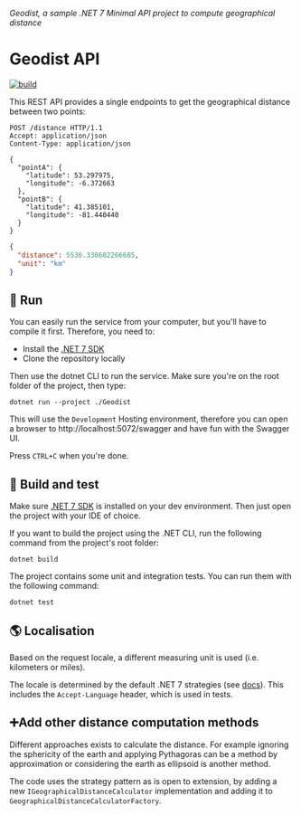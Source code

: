 _Geodist, a sample .NET 7 Minimal API project to compute geographical distance_

# Geodist API

[![build](https://github.com/paolofulgoni/geodist/actions/workflows/build.yml/badge.svg?branch=main)](https://github.com/paolofulgoni/geodist/actions/workflows/build.yml?query=branch%3Amain)

This REST API provides a single endpoints to get the geographical distance between two points:

```
POST /distance HTTP/1.1
Accept: application/json
Content-Type: application/json

{
  "pointA": {
    "latitude": 53.297975,
    "longitude": -6.372663
  },
  "pointB": {
    "latitude": 41.385101,
    "longitude": -81.440440
  }
}
```

```json
{
  "distance": 5536.338682266685,
  "unit": "km"
}
```

## 🎠 Run

You can easily run the service from your computer, but you'll have to compile it first. Therefore, you need to:

* Install the [.NET 7 SDK](https://dotnet.microsoft.com/download/dotnet/7.0)
* Clone the repository locally

Then use the dotnet CLI to run the service. Make sure you're on the root folder of the project, then type:

```shell
dotnet run --project ./Geodist
```

This will use the `Development` Hosting environment, therefore you can open a browser to http://localhost:5072/swagger and have fun with the Swagger UI.

Press `CTRL+C` when you're done.

## 🔧 Build and test

Make sure [.NET 7 SDK](https://dotnet.microsoft.com/download/dotnet/7.0) is installed on your dev environment. Then just open the project with your IDE of choice.

If you want to build the project using the .NET CLI, run the following command from the project's root folder:

```shell
dotnet build
```

The project contains some unit and integration tests. You can run them with the following command:

```shell
dotnet test
```

## 🌎 Localisation

Based on the request locale, a different measuring unit is used (i.e. kilometers or miles).

The locale is determined by the default .NET 7 strategies (see [docs](https://learn.microsoft.com/en-us/aspnet/core/fundamentals/localization/select-language-culture?view=aspnetcore-7.0)).
This includes the `Accept-Language` header, which is used in tests.

## ➕Add other distance computation methods 

Different approaches exists to calculate the distance.
For example ignoring the sphericity of the earth and applying Pythagoras can be a method by approximation or considering the earth as ellipsoid is another method.

The code uses the strategy pattern as is open to extension, by adding a new `IGeographicalDistanceCalculator` implementation and adding it to `GeographicalDistanceCalculatorFactory`.
